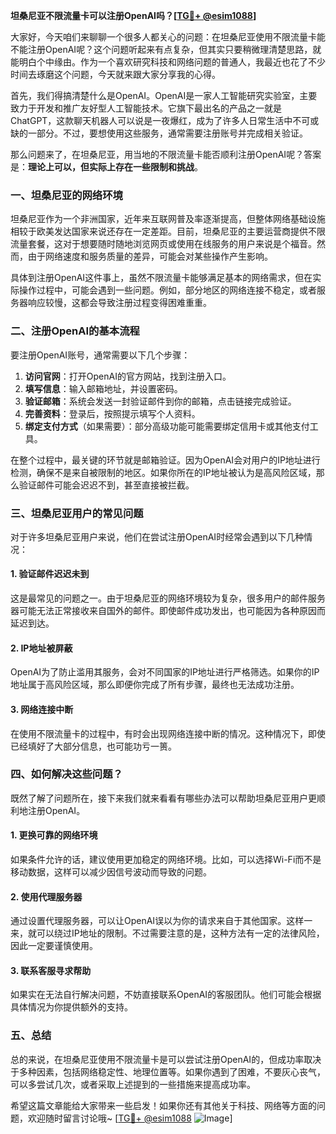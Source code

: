 **坦桑尼亚不限流量卡可以注册OpenAI吗？[[TG💪+ @esim1088](https://t.me/s/esim1088)]**

大家好，今天咱们来聊聊一个很多人都关心的问题：在坦桑尼亚使用不限流量卡能不能注册OpenAI呢？这个问题听起来有点复杂，但其实只要稍微理清楚思路，就能明白个中缘由。作为一个喜欢研究科技和网络问题的普通人，我最近也花了不少时间去琢磨这个问题，今天就来跟大家分享我的心得。

首先，我们得搞清楚什么是OpenAI。OpenAI是一家人工智能研究实验室，主要致力于开发和推广友好型人工智能技术。它旗下最出名的产品之一就是ChatGPT，这款聊天机器人可以说是一夜爆红，成为了许多人日常生活中不可或缺的一部分。不过，要想使用这些服务，通常需要注册账号并完成相关验证。

那么问题来了，在坦桑尼亚，用当地的不限流量卡能否顺利注册OpenAI呢？答案是：**理论上可以，但实际上存在一些限制和挑战**。

### 一、坦桑尼亚的网络环境

坦桑尼亚作为一个非洲国家，近年来互联网普及率逐渐提高，但整体网络基础设施相较于欧美发达国家来说还存在一定差距。目前，坦桑尼亚的主要运营商提供不限流量套餐，这对于想要随时随地浏览网页或使用在线服务的用户来说是个福音。然而，由于网络速度和服务质量的差异，可能会对某些操作产生影响。

具体到注册OpenAI这件事上，虽然不限流量卡能够满足基本的网络需求，但在实际操作过程中，可能会遇到一些问题。例如，部分地区的网络连接不稳定，或者服务器响应较慢，这都会导致注册过程变得困难重重。

### 二、注册OpenAI的基本流程

要注册OpenAI账号，通常需要以下几个步骤：

1. **访问官网**：打开OpenAI的官方网站，找到注册入口。
2. **填写信息**：输入邮箱地址，并设置密码。
3. **验证邮箱**：系统会发送一封验证邮件到你的邮箱，点击链接完成验证。
4. **完善资料**：登录后，按照提示填写个人资料。
5. **绑定支付方式**（如果需要）：部分高级功能可能需要绑定信用卡或其他支付工具。

在整个过程中，最关键的环节就是邮箱验证。因为OpenAI会对用户的IP地址进行检测，确保不是来自被限制的地区。如果你所在的IP地址被认为是高风险区域，那么验证邮件可能会迟迟不到，甚至直接被拦截。

### 三、坦桑尼亚用户的常见问题

对于许多坦桑尼亚用户来说，他们在尝试注册OpenAI时经常会遇到以下几种情况：

#### 1. 验证邮件迟迟未到

这是最常见的问题之一。由于坦桑尼亚的网络环境较为复杂，很多用户的邮件服务器可能无法正常接收来自国外的邮件。即使邮件成功发出，也可能因为各种原因而延迟到达。

#### 2. IP地址被屏蔽

OpenAI为了防止滥用其服务，会对不同国家的IP地址进行严格筛选。如果你的IP地址属于高风险区域，那么即便你完成了所有步骤，最终也无法成功注册。

#### 3. 网络连接中断

在使用不限流量卡的过程中，有时会出现网络连接中断的情况。这种情况下，即使已经填好了大部分信息，也可能功亏一篑。

### 四、如何解决这些问题？

既然了解了问题所在，接下来我们就来看看有哪些办法可以帮助坦桑尼亚用户更顺利地注册OpenAI。

#### 1. 更换可靠的网络环境

如果条件允许的话，建议使用更加稳定的网络环境。比如，可以选择Wi-Fi而不是移动数据，这样可以减少因信号波动而导致的问题。

#### 2. 使用代理服务器

通过设置代理服务器，可以让OpenAI误以为你的请求来自于其他国家。这样一来，就可以绕过IP地址的限制。不过需要注意的是，这种方法有一定的法律风险，因此一定要谨慎使用。

#### 3. 联系客服寻求帮助

如果实在无法自行解决问题，不妨直接联系OpenAI的客服团队。他们可能会根据具体情况为你提供额外的支持。

### 五、总结

总的来说，在坦桑尼亚使用不限流量卡是可以尝试注册OpenAI的，但成功率取决于多种因素，包括网络稳定性、地理位置等。如果你遇到了困难，不要灰心丧气，可以多尝试几次，或者采取上述提到的一些措施来提高成功率。

希望这篇文章能给大家带来一些启发！如果你还有其他关于科技、网络等方面的问题，欢迎随时留言讨论哦~ [[TG💪+ @esim1088](https://t.me/s/esim1088) ![Image](https://i.postimg.cc/4NQfJmqS/Snipaste-2025-05-13-00-14-12.png)]